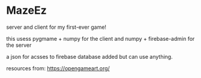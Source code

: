 # MazeEz
server and client for my first-ever game!

this usess pygmame + numpy for the client
and numpy + firebase-admin for the server

a json for acsses to firebase database added but can use anything.

resources from: https://opengameart.org/
